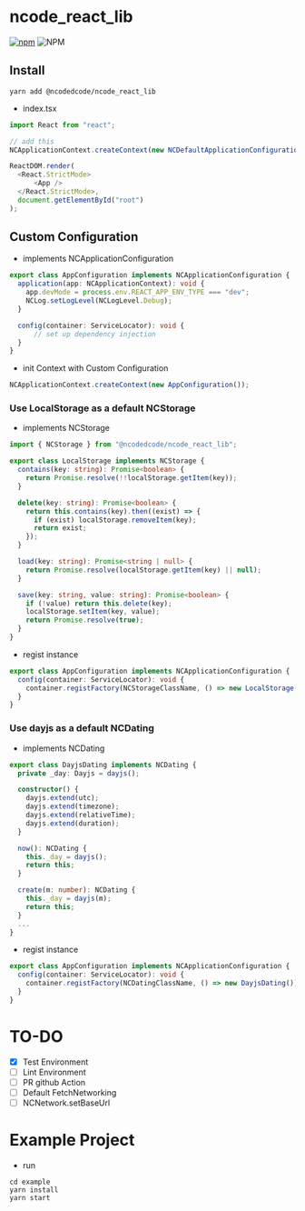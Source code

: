 # ncode_react_lib

[![npm](https://img.shields.io/npm/v/@ncodedcode/ncode_react_lib?style=flat-square)](https://www.npmjs.com/package/@ncodedcode/ncode_react_lib)
![NPM](https://img.shields.io/npm/l/@ncodedcode/ncode_react_lib?style=flat-square)

## Install

```shell
yarn add @ncodedcode/ncode_react_lib
```

- index.tsx

```typescript
import React from "react";

// add this
NCApplicationContext.createContext(new NCDefaultApplicationConfiguration()); 

ReactDOM.render(
  <React.StrictMode>
      <App />
  </React.StrictMode>,
  document.getElementById("root")
);
```

## Custom Configuration

- implements NCApplicationConfiguration

```typescript
export class AppConfiguration implements NCApplicationConfiguration {
  application(app: NCApplicationContext): void {
    app.devMode = process.env.REACT_APP_ENV_TYPE === "dev";
    NCLog.setLogLevel(NCLogLevel.Debug);
  }

  config(container: ServiceLocator): void {
      // set up dependency injection
  }
}
```

- init Context with Custom Configuration

```typescript
NCApplicationContext.createContext(new AppConfiguration());
```

### Use LocalStorage as a default NCStorage

- implements NCStorage

```typescript
import { NCStorage } from "@ncodedcode/ncode_react_lib";

export class LocalStorage implements NCStorage {
  contains(key: string): Promise<boolean> {
    return Promise.resolve(!!localStorage.getItem(key));
  }

  delete(key: string): Promise<boolean> {
    return this.contains(key).then((exist) => {
      if (exist) localStorage.removeItem(key);
      return exist;
    });
  }

  load(key: string): Promise<string | null> {
    return Promise.resolve(localStorage.getItem(key) || null);
  }

  save(key: string, value: string): Promise<boolean> {
    if (!value) return this.delete(key);
    localStorage.setItem(key, value);
    return Promise.resolve(true);
  }
}
```

- regist instance

```typescript
export class AppConfiguration implements NCApplicationConfiguration {
  config(container: ServiceLocator): void {
    container.registFactory(NCStorageClassName, () => new LocalStorage());
  }
}
```

### Use dayjs as a default NCDating

- implements NCDating

```typescript
export class DayjsDating implements NCDating {
  private _day: Dayjs = dayjs();

  constructor() {
    dayjs.extend(utc);
    dayjs.extend(timezone);
    dayjs.extend(relativeTime);
    dayjs.extend(duration);
  }

  now(): NCDating {
    this._day = dayjs();
    return this;
  }

  create(m: number): NCDating {
    this._day = dayjs(m);
    return this;
  }
  ...
}
```

- regist instance

```typescript
export class AppConfiguration implements NCApplicationConfiguration {
  config(container: ServiceLocator): void {
    container.registFactory(NCDatingClassName, () => new DayjsDating());
  }
}
```

# TO-DO

- [x] Test Environment  
- [ ] Lint Environment  
- [ ] PR github Action  
- [ ] Default FetchNetworking  
- [ ] NCNetwork.setBaseUrl

# Example Project

- run

```shell
cd example
yarn install
yarn start
```
